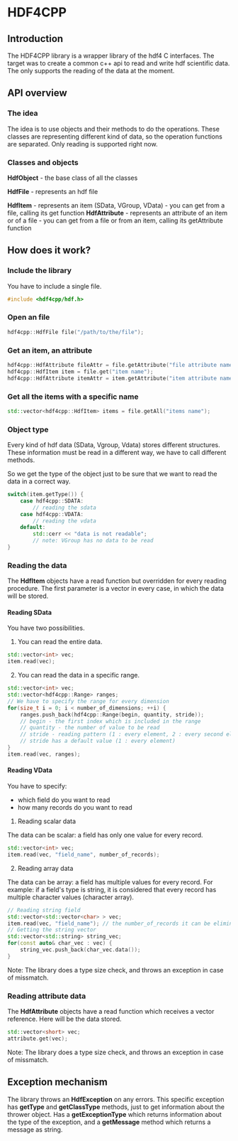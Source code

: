 # HDF4CPP

## Introduction

The HDF4CPP library is a wrapper library of the hdf4 C interfaces.
The target was to create a common c++ api to read and write hdf scientific data.
The only supports the reading of the data at the moment.

## API overview

### The idea

The idea is to use objects and their methods to do the operations.
These classes are representing different kind of data,
so the operation functions are separated. 
Only reading is supported right now.

### Classes and objects

**HdfObject**       - the base class of all the classes

**HdfFile**         - represents an hdf file

**HdfItem**         - represents an item (SData, VGroup, VData)
                    - you can get from a file, calling its get function
**HdfAttribute**    - represents an attribute of an item or of a file
                    - you can get from a file or from an item, calling its getAttribute function

## How does it work?

### Include the library

You have to include a single file.
```cpp
#include <hdf4cpp/hdf.h>
```

### Open an file

```cpp
hdf4cpp::HdfFile file("/path/to/the/file");
```

### Get an item, an attribute

```cpp
hdf4cpp::HdfAttribute fileAttr = file.getAttribute("file attribute name");
hdf4cpp::HdfItem item = file.get("item name");
hdf4cpp::HdfAttribute itemAttr = item.getAttribute("item attribute name");
```

### Get all the items with a specific name

```cpp
std::vector<hdf4cpp::HdfItem> items = file.getAll("items name");
```

### Object type

Every kind of hdf data (SData, Vgroup, Vdata) stores different structures.
These information must be read in a different way, we have to call different methods.

So we get the type of the object just to be sure that we want to read the data in a correct way.

```cpp
switch(item.getType()) {
    case hdf4cpp::SDATA:
        // reading the sdata
    case hdf4cpp::VDATA:
        // reading the vdata
    default:
        std::cerr << "data is not readable";
        // note: VGroup has no data to be read
}
```

### Reading the data

The **HdfItem** objects have a read function but overridden
for every reading procedure. 
The first parameter is a vector in every case, 
in which the data will be stored.

#### Reading SData

You have two possibilities.

1. You can read the entire data.

```cpp
std::vector<int> vec;
item.read(vec);
```
2. You can read the data in a specific range.

```cpp
std::vector<int> vec;
std::vector<hdf4cpp::Range> ranges;
// We have to specify the range for every dimension
for(size_t i = 0; i < number_of_dimensions; ++i) {
    ranges.push_back(hdf4cpp::Range(begin, quantity, stride));
    // begin - the first index which is included in the range
    // quantity - the number of value to be read
    // stride - reading pattern (1 : every element, 2 : every second element, ...)
    // stride has a default value (1 : every element)
}
item.read(vec, ranges);
```

#### Reading VData

You have to specify:
* which field do you want to read
* how many records do you want to read

1. Reading scalar data

The data can be scalar: a field has only one value for every record.

```cpp
std::vector<int> vec;
item.read(vec, "field_name", number_of_records);
```

2. Reading array data

The data can be array: a field has multiple values for every record.
For example: if a field's type is string, it is considered that 
every record has multiple character values (character array).

```cpp
// Reading string field
std::vector<std::vector<char> > vec;
item.read(vec, "field_name"); // the number_of_records it can be eliminated if I want to read all the records
// Getting the string vector
std::vector<std::string> string_vec;
for(const auto& char_vec : vec) {
    string_vec.push_back(char_vec.data());
}
```

Note: The library does a type size check, and throws an exception 
in case of missmatch.

### Reading attribute data

The **HdfAttribute** objects have a read function which receives a vector reference.
Here will be the data stored.

```cpp
std::vector<short> vec;
attribute.get(vec);
```

Note: The library does a type size check, and throws an exception 
in case of missmatch.

## Exception mechanism

The library throws an **HdfException** on any errors.
This specific exception has **getType** and **getClassType** methods, 
just to get information about the thrower object.
Has a **getExceptionType** which returns information about the type
of the exception, and a **getMessage** method which returns a message
as string.